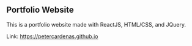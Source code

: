 ## Portfolio Website

This is a portfolio website made with ReactJS, HTML/CSS, and JQuery.

Link: <https://petercardenas.github.io>
